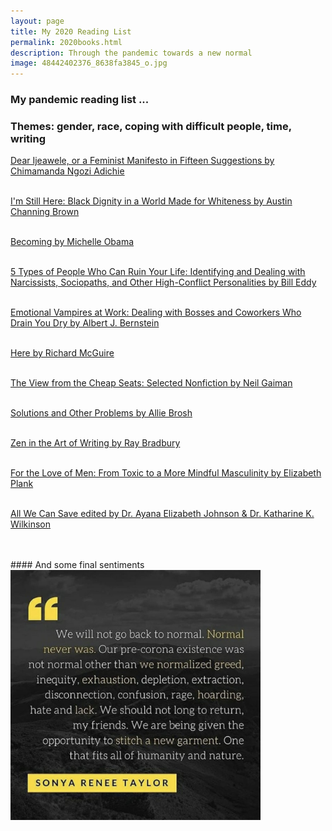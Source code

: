 ```yaml
--- 
layout: page
title: My 2020 Reading List
permalink: 2020books.html
description: Through the pandemic towards a new normal
image: 48442402376_8638fa3845_o.jpg
---
```

### My pandemic reading list ... 
### Themes: gender, race, coping with difficult people, time, writing

[Dear Ijeawele, or a Feminist Manifesto in Fifteen Suggestions by Chimamanda Ngozi Adichie](https://www.chimamanda.com/book/dear-ijeawele-or-a-feminist-manifesto-in-fifteen-suggestions/)  
<br/>

[I'm Still Here: Black Dignity in a World Made for Whiteness by Austin Channing Brown](http://austinchanning.com/the-book)  
<br/>

[Becoming by Michelle Obama](https://becomingmichelleobama.com/)  
<br/>

[5 Types of People Who Can Ruin Your Life: Identifying and Dealing with Narcissists, Sociopaths, and Other High-Conflict Personalities by Bill Eddy](https://www.highconflictinstitute.com/bookstores/5-types-of-people-who-can-ruin-your-life)  
<br/>

[Emotional Vampires at Work: Dealing with Bosses and Coworkers Who Drain You Dry by Albert J. Bernstein](https://www.goodreads.com/book/show/17118698-emotional-vampires-at-work)  
<br/>

[Here by Richard McGuire](https://www.richard-mcguire.com/new-page-4)  
<br/>

[The View from the Cheap Seats: Selected Nonfiction by Neil Gaiman](https://www.neilgaiman.com/works/Books/The+View+from+the+Cheap+Seats%3A+Selected+Nonfiction/)  
<br/>

[Solutions and Other Problems by Allie Brosh](http://hyperboleandahalf.blogspot.com/)<br/>
<br/>

[Zen in the Art of Writing by Ray Bradbury](https://www.goodreads.com/book/show/103761.Zen_in_the_Art_of_Writing)  
<br/> 

[For the Love of Men: From Toxic to a More Mindful Masculinity by Elizabeth Plank](http://www.elizabethplank.com/book)<br/>
<br/>

[All We Can Save edited by Dr. Ayana Elizabeth Johnson & Dr. Katharine K. Wilkinson](https://www.allwecansave.earth/)<br/>
<br/>

<br/>
#### And some final sentiments 
<br/>
<img src="../assets/images/sonyareneetaylor.jpg" width="400">
